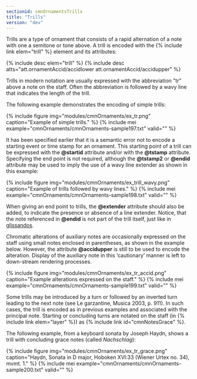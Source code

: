 ```yaml
---
sectionid: cmnOrnamentsTrills
title: "Trills"
version: "dev"
---
```


Trills are a type of ornament that consists of a rapid alternation of a note with one a semitone or tone above. A trill is encoded with the {% include link elem="trill" %} element and its attributes:

{% include desc elem="trill" %}
{% include desc atts="att.ornamentAccid/accidlower att.ornamentAccid/accidupper" %}

Trills in modern notation are usually expressed with the abbreviation "tr" above a note on the staff. Often the abbreviation is followed by a wavy line that indicates the length of the trill.

The following example demonstrates the encoding of simple trills:

{% include figure img="modules/cmnOrnaments/ex_tr.png" caption="Example of simple trills." %}
{% include mei example="cmnOrnaments/cmnOrnaments-sample197.txt" valid="" %}

It has been specified earlier that it is a semantic error not to encode a starting event or time stamp for an ornament. This starting point of a trill can be expressed with the **@startid** attribute and/or with the **@tstamp** attribute. Specifying the end point is not required, although the **@tstamp2** or **@endid** attribute may be used to imply the use of a wavy line extender as shown in this example:

{% include figure img="modules/cmnOrnaments/ex_trill_wavy.png" caption="Example of trills followed by wavy lines." %}
{% include mei example="cmnOrnaments/cmnOrnaments-sample198.txt" valid="" %}

When giving an end point to trills, the **@extender** attribute should also be added, to indicate the presence or absence of a line extender. Notice, that the note referenced in **@endid** is not part of the trill itself, just like in [glissandos](#cmnArpegGliss).

Chromatic alterations of auxiliary notes are occasionally expressed on the staff using small notes enclosed in parentheses, as shown in the example below. However, the attribute **@accidupper** is still to be used to encode the alteration. Display of the auxiliary note in this ‘cautionary’ manner is left to down-stream rendering processes.

{% include figure img="modules/cmnOrnaments/ex_tr_accid.png" caption="Example alterations expressed on the staff." %}
{% include mei example="cmnOrnaments/cmnOrnaments-sample199.txt" valid="" %}

Some trills may be introduced by a turn or followed by an inverted turn leading to the next note (see Le garzantine, Musica 2003, p. 911). In such cases, the trill is encoded as in previous examples and associated with the principal note. Starting or concluding turns are notated on the staff (in {% include link elem="layer" %}) as {% include link id="cmnNotesGrace" %}.

The following example, from a keyboard sonata by Joseph Haydn, shows a trill with concluding grace notes (called *Nachschlag*):

{% include figure img="modules/cmnOrnaments/ex_tr_grace.png" caption="Haydn, Sonata in D major, Hoboken XVI:33 (Wiener Urtex no. 34), mvmt. 1." %}
{% include mei example="cmnOrnaments/cmnOrnaments-sample200.txt" valid="" %}
